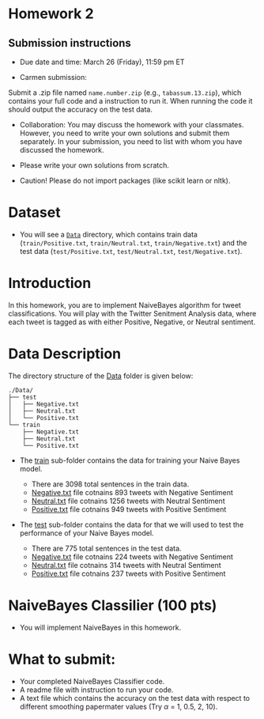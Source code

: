 # Homework 2

## Submission instructions

* Due date and time: March 26 (Friday), 11:59 pm ET

* Carmen submission: 

Submit a .zip file named `name.number.zip` (e.g., `tabassum.13.zip`), which contains your full code and a instruction to run it. When running the code it should output the accuracy on the test data.
 
* Collaboration: You may discuss the homework with your classmates. However, you need to write your own solutions and submit them separately. In your submission, you need to list with whom you have discussed the homework. 


* Please write your own solutions from scratch. 

* Caution! Please do not import packages (like scikit learn or nltk).


# Dataset

* You will see a [`Data`](`HW2/Data/`) directory, which contains train data (`train/Positive.txt`, `train/Neutral.txt`, `train/Negative.txt`) and the test data (`test/Positive.txt`, `test/Neutral.txt`, `test/Negative.txt`).





# Introduction

In this homework, you are to implement NaiveBayes algorithm for tweet classifications. You will play with the Twitter Senitment Analysis data, where each tweet is tagged as with either Positive, Negative, or Neutral sentiment.


# Data Description

The directory structure of the [Data](./Data) folder is given below:

```
./Data/
├── test
│   ├── Negative.txt
│   ├── Neutral.txt
│   └── Positive.txt
└── train
    ├── Negative.txt
    ├── Neutral.txt
    └── Positive.txt

```


* The [train](./Data/train/) sub-folder contains the data for training your Naive Bayes model. 
	* There are 3098 total sentences in the train data. 
	* [Negative.txt](./Data/train/Negative.txt) file cotnains 893 tweets with Negative Sentiment
	* [Neutral.txt](./Data/train/Neutral.txt) file cotnains 1256 tweets with Neutral Sentiment
	* [Positive.txt](./Data/train/Positive.txt) file cotnains 949 tweets with Positive Sentiment


* The [test](./Data/test/) sub-folder contains the data for that we will used to test the performance of your Naive Bayes model. 
	* There are 775 total sentences in the test data. 
	* [Negative.txt](./Data/test/Negative.txt) file cotnains 224 tweets with Negative Sentiment
	* [Neutral.txt](./Data/test/Neutral.txt) file cotnains 314 tweets with Neutral Sentiment
	* [Positive.txt](./Data/test/Positive.txt) file cotnains 237 tweets with Positive Sentiment




# NaiveBayes Classilier (100 pts)

* You will implement NaiveBayes in this homework.



# What to submit:

* Your completed NaiveBayes Classifier code.
* A readme file with instruction to run your code.
* A text file which contains the accuracy on the test data with respect to different smoothing papermater values (Try $\alpha$ = 1, 0.5, 2, 10).



